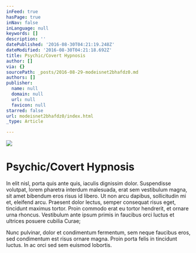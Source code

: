 ```yaml
---
inFeed: true
hasPage: true
inNav: false
inLanguage: null
keywords: []
description: ''
datePublished: '2016-08-30T04:21:19.248Z'
dateModified: '2016-08-30T04:21:18.692Z'
title: Psychic/Covert Hypnosis
author: []
via: {}
sourcePath: _posts/2016-08-29-modeisnet2bhafdz0.md
authors: []
publisher:
  name: null
  domain: null
  url: null
  favicon: null
starred: false
url: modeisnet2bhafdz0/index.html
_type: Article

---
```

![](https://the-grid-user-content.s3-us-west-2.amazonaws.com/1cf8952c-3c9e-42e4-838f-0bed8de8b587.jpg)

# Psychic/Covert Hypnosis

In elit nisl, porta quis ante quis, iaculis dignissim dolor. Suspendisse volutpat, lorem pharetra interdum malesuada, erat sem vestibulum magna, sit amet bibendum eros risus id libero. Ut non arcu dapibus, sollicitudin mi et, eleifend arcu. Praesent dolor lectus, semper consequat risus eget, tincidunt maximus tortor. Proin commodo erat eu tortor hendrerit, et ornare urna rhoncus. Vestibulum ante ipsum primis in faucibus orci luctus et ultrices posuere cubilia Curae;

Nunc pulvinar, dolor et condimentum fermentum, sem neque faucibus eros, sed condimentum est risus ornare magna. Proin porta felis in tincidunt luctus. In ac orci sed sem euismod lobortis.